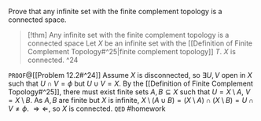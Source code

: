 Prove that any infinite set with the finite complement topology is a connected space.

>[!thm] Any infinite set with the finite complement topology is a connected space
>Let $X$ be an infinite set with the [[Definition of Finite Complement Topology#^25|finite complement topology]] $T$. $X$ is connected. ^24

`PROOF`@[[Problem 12.2#^24]]
Assume $X$ is disconnected, so $\exists U,V$ open in $X$ such that $U \cap V = \phi$ but $U \cup V = X$. By the [[Definition of Finite Complement Topology#^25]], there must exist finite sets $A,B \subseteq X$ such that $U = X \setminus A$, $V = X \setminus B$. As $A,B$ are finite but $X$ is infinite, $X \setminus (A \cup B) = (X \setminus A) \cap (X \setminus B) = U \cap V \neq \phi$. $\Longrightarrow\Longleftarrow$, so $X$ is connected.
`QED`
#homework